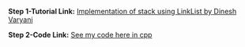 **Step 1-Tutorial Link:** [Implementation of stack using LinkList by Dinesh Varyani](https://youtu.be/Us4N22SEbM0)

**Step 2-Code Link:** [See my code here in cpp](stack_LL.cpp)
